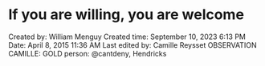 # If you are willing, you are welcome

Created by: William Menguy
Created time: September 10, 2023 6:13 PM
Date: April 8, 2015 11:36 AM
Last edited by: Camille Reysset
OBSERVATION CAMILLE: GOLD
person: @cantdeny, Hendricks